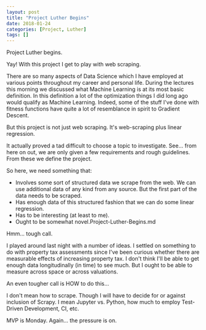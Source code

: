 ```yaml
---
layout: post
title: "Project Luther Begins"
date: 2018-01-24
categories: [Project, Luther]
tags: []
---
```


Project Luther begins.

Yay!  With this project I get to play with web scraping.

There are so many aspects of Data Science which I have employed at various points throughout my
career and personal life.  During the lectures this morning we discussed what Machine Learning is
at its most basic definition.  In this definition a lot of the optimization things I did long ago
would qualify as Machine Learning.  Indeed, some of the stuff I've done with fitness functions
have quite a lot of resemblance in spirit to Gradient Descent.

But this project is not just web scraping.  It's web-scraping plus linear regression.

It actually proved a tad difficult to choose a topic to investigate.  See... from here on out,
we are only given a few requirements and rough guidelines.  From these we define the project.

So here, we need something that:
* Involves some sort of structured data we scrape from the web.  We can use additional data of
any kind from any source.  But the first part of the data needs to be scraped.
* Has enough data of this structured fashion that we can do some linear regression.
* Has to be interesting (at least to me).
* Ought to be somewhat novel.Project-Luther-Begins.md

Hmm... tough call.

I played around last night with a number of ideas.  I settled on something to do with property
tax assessments since I've been curious whether there are measurable effects of increasing property
tax.  I don't think I'll be able to get enough data longitudinally (in time) to see much.  But I
ought to be able to measure across space or across valuations.

An even tougher call is HOW to do this...

I don't mean how to scrape.  Though I will have to decide for or against inclusion of Scrapy.
I mean Jupyter vs. Python, how much to employ Test-Driven Development, CI, etc.

MVP is Monday.  Again... the pressure is on.
